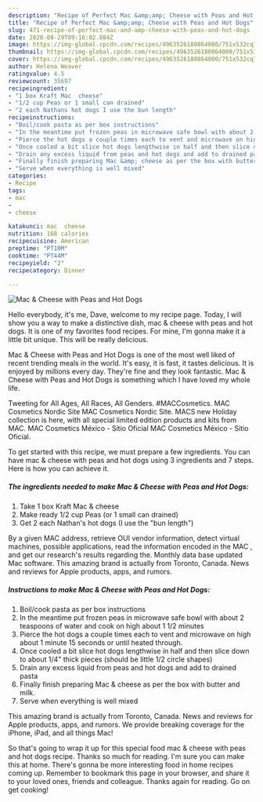 ```yaml
---
description: "Recipe of Perfect Mac &amp;amp; Cheese with Peas and Hot Dogs"
title: "Recipe of Perfect Mac &amp;amp; Cheese with Peas and Hot Dogs"
slug: 471-recipe-of-perfect-mac-and-amp-cheese-with-peas-and-hot-dogs
date: 2020-08-29T09:16:02.084Z
image: https://img-global.cpcdn.com/recipes/4963526180864000/751x532cq70/mac-cheese-with-peas-and-hot-dogs-recipe-main-photo.jpg
thumbnail: https://img-global.cpcdn.com/recipes/4963526180864000/751x532cq70/mac-cheese-with-peas-and-hot-dogs-recipe-main-photo.jpg
cover: https://img-global.cpcdn.com/recipes/4963526180864000/751x532cq70/mac-cheese-with-peas-and-hot-dogs-recipe-main-photo.jpg
author: Helena Weaver
ratingvalue: 4.5
reviewcount: 35697
recipeingredient:
- "1 box Kraft Mac  cheese"
- "1/2 cup Peas or 1 small can drained"
- "2 each Nathans hot dogs I use the bun length"
recipeinstructions:
- "Boil/cook pasta as per box instructions"
- "In the meantime put frozen peas in microwave safe bowl with about 2 teaspoons of water and cook on high about 1 1/2 minutes"
- "Pierce the hot dogs a couple times each to vent and microwave on high about 1 minute  15 seconds or until heated through."
- "Once cooled a bit slice hot dogs lengthwise in half and then slice down to about 1/4&#34; thick pieces (should be little 1/2 circle shapes)"
- "Drain any excess liquid from peas and hot dogs and add to drained pasta"
- "Finally finish preparing Mac &amp; cheese as per the box with butter and milk."
- "Serve when everything is well mixed"
categories:
- Recipe
tags:
- mac
- 
- cheese

katakunci: mac  cheese 
nutrition: 168 calories
recipecuisine: American
preptime: "PT10M"
cooktime: "PT44M"
recipeyield: "2"
recipecategory: Dinner

---
```



![Mac &amp; Cheese with Peas and Hot Dogs](https://img-global.cpcdn.com/recipes/4963526180864000/751x532cq70/mac-cheese-with-peas-and-hot-dogs-recipe-main-photo.jpg)

Hello everybody, it's me, Dave, welcome to my recipe page. Today, I will show you a way to make a distinctive dish, mac &amp; cheese with peas and hot dogs. It is one of my favorites food recipes. For mine, I'm gonna make it a little bit unique. This will be really delicious.

Mac &amp; Cheese with Peas and Hot Dogs is one of the most well liked of recent trending meals in the world. It's easy, it is fast, it tastes delicious. It is enjoyed by millions every day. They're fine and they look fantastic. Mac &amp; Cheese with Peas and Hot Dogs is something which I have loved my whole life.

Tweeting for All Ages, All Races, All Genders. #MACCosmetics. MAC Cosmetics Nordic Site MAC Cosmetics Nordic Site. MACS new Holiday collection is here, with all special limited edition products and kits from MAC. MAC Cosmetics México - Sitio Oficial MAC Cosmetics México - Sitio Oficial.


To get started with this recipe, we must prepare a few ingredients. You can have mac &amp; cheese with peas and hot dogs using 3 ingredients and 7 steps. Here is how you can achieve it.

<!--inarticleads1-->

##### The ingredients needed to make Mac &amp; Cheese with Peas and Hot Dogs:

1. Take 1 box Kraft Mac &amp; cheese
1. Make ready 1/2 cup Peas (or 1 small can drained)
1. Get 2 each Nathan&#39;s hot dogs (I use the &#34;bun length&#34;)


By a given MAC address, retrieve OUI vendor information, detect virtual machines, possible applications, read the information encoded in the MAC , and get our research&#39;s results regarding the. Monthly data base updated Mac software. This amazing brand is actually from Toronto, Canada. News and reviews for Apple products, apps, and rumors. 

<!--inarticleads2-->

##### Instructions to make Mac &amp; Cheese with Peas and Hot Dogs:

1. Boil/cook pasta as per box instructions
1. In the meantime put frozen peas in microwave safe bowl with about 2 teaspoons of water and cook on high about 1 1/2 minutes
1. Pierce the hot dogs a couple times each to vent and microwave on high about 1 minute  15 seconds or until heated through.
1. Once cooled a bit slice hot dogs lengthwise in half and then slice down to about 1/4&#34; thick pieces (should be little 1/2 circle shapes)
1. Drain any excess liquid from peas and hot dogs and add to drained pasta
1. Finally finish preparing Mac &amp; cheese as per the box with butter and milk.
1. Serve when everything is well mixed


This amazing brand is actually from Toronto, Canada. News and reviews for Apple products, apps, and rumors. We provide breaking coverage for the iPhone, iPad, and all things Mac! 

So that's going to wrap it up for this special food mac &amp; cheese with peas and hot dogs recipe. Thanks so much for reading. I'm sure you can make this at home. There's gonna be more interesting food in home recipes coming up. Remember to bookmark this page in your browser, and share it to your loved ones, friends and colleague. Thanks again for reading. Go on get cooking!
